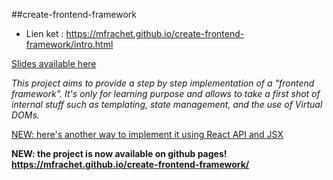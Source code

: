 ##create-frontend-framework

- Lien ket : https://mfrachet.github.io/create-frontend-framework/intro.html

[Slides available here](https://docs.google.com/presentation/d/1QeK3f9Ycae0oLG5CCgrLsYbxTNd7iamPBGkotvxWCzI/edit?usp=sharing)

_This project aims to provide a step by step implementation of a "frontend framework". It's only for learning purpose and allows to take a first shot of internal stuff such as templating, state management, and the use of Virtual DOMs._

[NEW: here's another way to implement it using React API and JSX](https://github.com/mfrachet/create-frontend-framework/tree/jsx)

**NEW: the project is now available on github pages! https://mfrachet.github.io/create-frontend-framework/**
